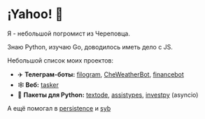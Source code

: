 # ¡Yahoo! :partying_face:

Я - небольшой погромист из Череповца.

Знаю Python, изучаю Go, доводилось иметь дело с JS.

Небольшой список моих проектов:
- ✈️ **Телеграм-боты:** [filogram](https://github.com/Masynchin/filogram), [CheWeatherBot](https://github.com/Masynchin/CheWeatherBot), [financebot](https://github.com/Masynchin/financebot)
- 🕸️ **Веб:** [tasker](https://github.com/Masynchin/tasker)
- 🐍 **Пакеты для Python:** [textode](https://github.com/Masynchin/textode), [assistypes](https://github.com/Masynchin/assistypes), [investpy](https://github.com/Masynchin/investpy) (asyncio)

А ещё помогал в [persistence](https://github.com/bullbesh/persistence) и [syb](https://github.com/fuetser/flask_project)
